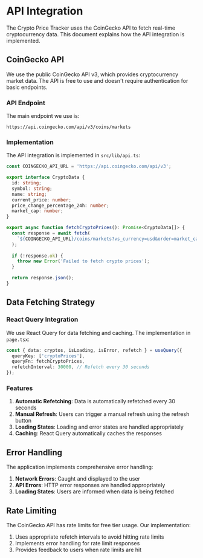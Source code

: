 # API Integration

The Crypto Price Tracker uses the CoinGecko API to fetch real-time cryptocurrency data. This document explains how the API integration is implemented.

## CoinGecko API

We use the public CoinGecko API v3, which provides cryptocurrency market data. The API is free to use and doesn't require authentication for basic endpoints.

### API Endpoint

The main endpoint we use is:
```
https://api.coingecko.com/api/v3/coins/markets
```

### Implementation

The API integration is implemented in `src/lib/api.ts`:

```typescript
const COINGECKO_API_URL = 'https://api.coingecko.com/api/v3';

export interface CryptoData {
  id: string;
  symbol: string;
  name: string;
  current_price: number;
  price_change_percentage_24h: number;
  market_cap: number;
}

export async function fetchCryptoPrices(): Promise<CryptoData[]> {
  const response = await fetch(
    `${COINGECKO_API_URL}/coins/markets?vs_currency=usd&order=market_cap_desc&per_page=100&page=1&sparkline=false`
  );
  
  if (!response.ok) {
    throw new Error('Failed to fetch crypto prices');
  }

  return response.json();
}
```

## Data Fetching Strategy

### React Query Integration

We use React Query for data fetching and caching. The implementation in `page.tsx`:

```typescript
const { data: cryptos, isLoading, isError, refetch } = useQuery({
  queryKey: ['cryptoPrices'],
  queryFn: fetchCryptoPrices,
  refetchInterval: 30000, // Refetch every 30 seconds
});
```

### Features

1. **Automatic Refetching**: Data is automatically refetched every 30 seconds
2. **Manual Refresh**: Users can trigger a manual refresh using the refresh button
3. **Loading States**: Loading and error states are handled appropriately
4. **Caching**: React Query automatically caches the responses

## Error Handling

The application implements comprehensive error handling:

1. **Network Errors**: Caught and displayed to the user
2. **API Errors**: HTTP error responses are handled appropriately
3. **Loading States**: Users are informed when data is being fetched

## Rate Limiting

The CoinGecko API has rate limits for free tier usage. Our implementation:

1. Uses appropriate refetch intervals to avoid hitting rate limits
2. Implements error handling for rate limit responses
3. Provides feedback to users when rate limits are hit
